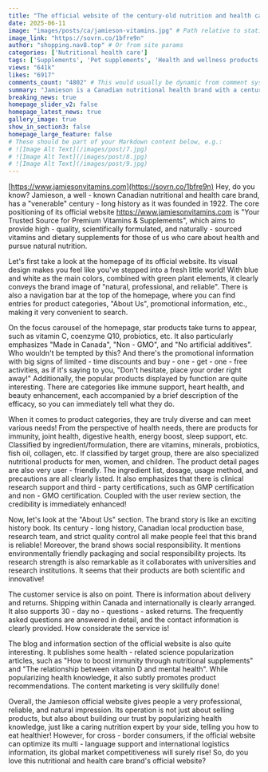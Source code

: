 ```yaml
---
title: "The official website of the century-old nutrition and health care brand Jamieson: Professional, reliable, and great experience."
date: 2025-06-11
image: "images/posts/ca/jamieson-vitamins.jpg" # Path relative to static or assets
image_link: "https://sovrn.co/1bfre9n"
author: "shopping.nav8.top" # Or from site params
categories: ['Nutritional health care']
tags: ['Supplements', 'Pet supplements', 'Health and wellness products', 'Supplements', 'Online store services', 'Customer service', 'Blogs and information services', 'Multi-language services']
views: "641k"
likes: "6917"
comments_count: "4802" # This would usually be dynamic from comment system
summary: "Jamieson is a Canadian nutritional health brand with a century-long history. Its official website has a clear positioning and a fresh design. The focus carousel highlights star products and promotional information. The product categories are rich, and the product detail pages are very user-friendly. The About Us section showcases the brand's strength and social responsibility. The customer service is thoughtful, and the blog provides scientific knowledge while subtly promoting products. The official website is professional and reliable. It would be even better if it could optimize its multilingual support and logistics services. "
breaking_news: true   
homepage_slider_v2: false  
homepage_latest_news: true  
gallery_image: true  
show_in_section3: false
homepage_large_feature: false
# These should be part of your Markdown content below, e.g.:
# ![Image Alt Text](/images/post/7.jpg)
# ![Image Alt Text](/images/post/8.jpg)
# ![Image Alt Text](/images/post/9.jpg)
---
```

[https://www.jamiesonvitamins.com](https://sovrn.co/1bfre9n)
Hey, do you know? Jamieson, a well - known Canadian nutritional and health care brand, has a "venerable" century - long history as it was founded in 1922. The core positioning of its official website https://www.jamiesonvitamins.com is "Your Trusted Source for Premium Vitamins & Supplements", which aims to provide high - quality, scientifically formulated, and naturally - sourced vitamins and dietary supplements for those of us who care about health and pursue natural nutrition.

Let's first take a look at the homepage of its official website. Its visual design makes you feel like you've stepped into a fresh little world! With blue and white as the main colors, combined with green plant elements, it clearly conveys the brand image of "natural, professional, and reliable". There is also a navigation bar at the top of the homepage, where you can find entries for product categories, "About Us", promotional information, etc., making it very convenient to search.

On the focus carousel of the homepage, star products take turns to appear, such as vitamin C, coenzyme Q10, probiotics, etc. It also particularly emphasizes "Made in Canada", "Non - GMO", and "No artificial additives". Who wouldn't be tempted by this? And there's the promotional information with big signs of limited - time discounts and buy - one - get - one - free activities, as if it's saying to you, "Don't hesitate, place your order right away!" Additionally, the popular products displayed by function are quite interesting. There are categories like immune support, heart health, and beauty enhancement, each accompanied by a brief description of the efficacy, so you can immediately tell what they do.

When it comes to product categories, they are truly diverse and can meet various needs! From the perspective of health needs, there are products for immunity, joint health, digestive health, energy boost, sleep support, etc. Classified by ingredient/formulation, there are vitamins, minerals, probiotics, fish oil, collagen, etc. If classified by target group, there are also specialized nutritional products for men, women, and children. The product detail pages are also very user - friendly. The ingredient list, dosage, usage method, and precautions are all clearly listed. It also emphasizes that there is clinical research support and third - party certifications, such as GMP certification and non - GMO certification. Coupled with the user review section, the credibility is immediately enhanced!

Now, let's look at the "About Us" section. The brand story is like an exciting history book. Its century - long history, Canadian local production base, research team, and strict quality control all make people feel that this brand is reliable! Moreover, the brand shows social responsibility. It mentions environmentally friendly packaging and social responsibility projects. Its research strength is also remarkable as it collaborates with universities and research institutions. It seems that their products are both scientific and innovative!

The customer service is also on point. There is information about delivery and returns. Shipping within Canada and internationally is clearly arranged. It also supports 30 - day no - questions - asked returns. The frequently asked questions are answered in detail, and the contact information is clearly provided. How considerate the service is!

The blog and information section of the official website is also quite interesting. It publishes some health - related science popularization articles, such as "How to boost immunity through nutritional supplements" and "The relationship between vitamin D and mental health". While popularizing health knowledge, it also subtly promotes product recommendations. The content marketing is very skillfully done!

Overall, the Jamieson official website gives people a very professional, reliable, and natural impression. Its operation is not just about selling products, but also about building our trust by popularizing health knowledge, just like a caring nutrition expert by your side, telling you how to eat healthier! However, for cross - border consumers, if the official website can optimize its multi - language support and international logistics information, its global market competitiveness will surely rise! So, do you love this nutritional and health care brand's official website? 
